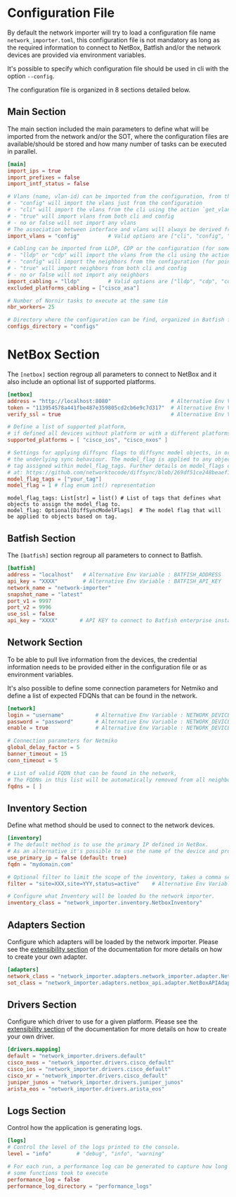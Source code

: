 # Configuration File

By default the network importer will try to load a configuration file name `network_importer.toml`, this configuration file is not mandatory as long as the required information to connect to NetBox, Batfish and/or the network devices are provided via environment variables.

It's possible to specify which configuration file should be used in cli with the option `--config`.

The configuration file is organized in 8 sections detailed below. 

## Main Section

The main section included the main parameters to define what will be imported from the network and/or the SOT, where the configuration files are available/should be stored and how many number of tasks can be executed in parallel.

```toml
[main]
import_ips = true 
import_prefixes = false
import_intf_status = false

# Vlans (name, vlan-id) can be imported from the configuration, from the CLI or both 
# - "config" will import the vlans just from the configuration
# - "cli" will import the vlans from the cli using the action `get_vlans`
# - "true" will import vlans from both cli and config
# - no or false will not import any vlans
# The association between interface and vlans will always be derived from the configuration.
import_vlans = "config"         # Valid options are ["cli", "config", "no", true, false]

# Cabling can be imported from LLDP, CDP or the configuration (for some point to point links)
# - "lldp" or "cdp" will import the vlans from the cli using the action `get_neighbors`
# - "config" will import the neighbors from the configuration (for point to point links)
# - "true" will import neighbors from both cli and config 
# - no or false will not import any neighbors
import_cabling = "lldp"         # Valid options are ["lldp", "cdp", "config", "no", true, false]
excluded_platforms_cabling = ["cisco_asa"]

# Number of Nornir tasks to execute at the same tim
nbr_workers= 25

# Directory where the configuration can be find, organized in Batfish format
configs_directory = "configs"
```

# NetBox Section

The `[netbox]` section regroup all parameters to connect to NetBox and it also include an optional list of supported platforms.

```toml
[netbox]
address = "http://localhost:8080"                   # Alternative Env Variable : NETBOX_ADDRESS
token = "113954578a441fbe487e359805cd2cb6e9c7d317"  # Alternative Env Variable : NETBOX_TOKEN
verify_ssl = true                                   # Alternative Env Variable : NETBOX_VERIFY_SSL

# Define a list of supported platform, 
# if defined all devices without platform or with a different platforms will be removed from the inventory
supported_platforms = [ "cisco_ios", "cisco_nxos" ]

# Settings for applying diffsync flags to diffsync model objects, in order to alter 
# the underlying sync behaviour. The model_flag is applied to any objects that have a 
# tag assigned within model_flag_tags. Further details on model_flags can be found 
# at: https://github.com/networktocode/diffsync/blob/269df51ce248beaef17d72374e96d19e6df95a13/diffsync/enum.py
model_flag_tags = ["your_tag"]
model_flag = 1 # flag enum int() representation
```


    model_flag_tags: List[str] = list() # List of tags that defines what objects to assign the model_flag to.
    model_flag: Optional[DiffSyncModelFlags]  # The model flag that will be applied to objects based on tag.


## Batfish Section

The `[batfish]` section regroup all parameters to connect to Batfish.
```toml
[batfish]
address = "localhost"   # Alternative Env Variable : BATFISH_ADDRESS
api_key = "XXXX"        # Alternative Env Variable : BATFISH_API_KEY
network_name = "network-importer"
snapshot_name = "latest"
port_v1 = 9997
port_v2 = 9996
use_ssl = false
api_key = "XXXX"       # API KEY to connect to Batfish enterprise instance
```

## Network Section

To be able to pull live information from the devices, the credential information needs to be provided either in the configuration file or as environment variables.

It's also possible to define some connection parameters for Netmiko and define a list of expected FDQNs that can be found in the network.

```toml
[network]
login = "username"          # Alternative Env Variable : NETWORK_DEVICE_LOGIN
password = "password"       # Alternative Env Variable : NETWORK_DEVICE_PWD
enable = true               # Alternative Env Variable : NETWORK_DEVICE_ENABLE

# Connection parameters for Netmiko 
global_delay_factor = 5
banner_timeout = 15
conn_timeout = 5

# List of valid FQDN that can be found in the network,
# The FQDNs in this list will be automatically removed from all neighbors discovered from LLDP/CDP
fqdns = [ ]
```

## Inventory Section

Define what method should be used to connect to the network devices. 

```toml
[inventory]
# The default method is to use the primary IP defined in NetBox.
# As an alternative it's possible to use the name of the device and provide your own FQDN.
use_primary_ip = false (default: true)
fqdn = "mydomain.com"

# Optional filter to limit the scope of the inventory, takes a comma separated string of key value pair"
filter = "site=XXX,site=YYY,status=active"    # Alternative Env Variable : INVENTORY_FILTER

# Configure what Inventory will be loaded bu the network importer.
inventory_class = "network_importer.inventory.NetboxInventory"
```

## Adapters Section

Configure which adapters will be loaded by the network importer.
Please see the [extensibility section](extensibility.md) of the documentation for more details on how to create your own adapter.

```toml
[adapters]
network_class = "network_importer.adapters.network_importer.adapter.NetworkImporterAdapter"
sot_class = "network_importer.adapters.netbox_api.adapter.NetBoxAPIAdapter"
```

## Drivers Section

Configure which driver to use for a given platform.
Please see the [extensibility section](extensibility.md) of the documentation for more details on how to create your own driver.

```toml
[drivers.mapping]
default = "network_importer.drivers.default"
cisco_nxos = "network_importer.drivers.cisco_default"
cisco_ios = "network_importer.drivers.cisco_default"
cisco_xr = "network_importer.drivers.cisco_default"
juniper_junos = "network_importer.drivers.juniper_junos"
arista_eos = "network_importer.drivers.arista_eos"
```

## Logs Section

Control how the application is generating logs.

```toml
[logs]
# Control the level of the logs printed to the console.
level = "info"        # "debug", "info", "warning"

# For each run, a performance log can be generated to capture how long
# some functions took to execute
performance_log = false
performance_log_directory = "performance_logs"
```